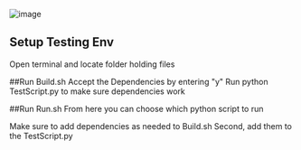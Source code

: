 
![image](https://www.gnu.org/graphics/heckert_gnu.transp.small.png)
## Setup Testing Env
Open terminal and locate folder holding files

##Run Build.sh
Accept the Dependencies by entering "y"
Run python TestScript.py to make sure dependencies work

##Run Run.sh
From here you can choose which python script to run

Make sure to add dependencies as needed to Build.sh
Second, add them to the TestScript.py
